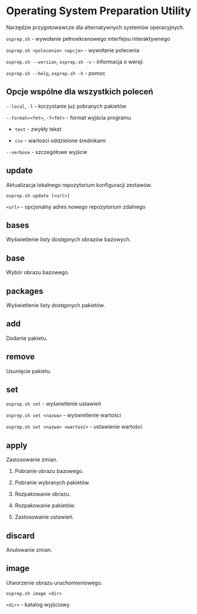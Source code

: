 Operating System Preparation Utility
====================================
Narzędzie przygotowawcze dla alternatywnych systemów operacyjnych.

`osprep.sh` - wywołanie pełnoekranowego interfejsu interaktywnego

`osprep.sh <polecenie> <opcje>` - wywołanie polecenia

`osprep.sh --version`, `osprep.sh -v` - informacja o wersji

`osprep.sh --help`, `osprep.sh -h` - pomoc


Opcje wspólne dla wszystkich poleceń
------------------------------------
`--local`, `-l` - korzystanie już pobranych pakietów

`--format=<fmt>`, `-f<fmt>` - format wyjścia programu

* `text` - zwykły tekst

* `csv` - wartości oddzielone średnikami

`--verbose` - szczegółowe wyjście


update
------
Aktualizacja lokalnego repozytorium konfiguracji zestawów.

`osprep.sh update [<url>]`

`<url>` - opcjonalny adres nowego repozytorium zdalnego

bases
------------
Wyświetlenie listy dostępnych obrazów bazowych.

base
-------------
Wybór obrazu bazowego.

packages
-------------
Wyświetlenie listy dostępnych pakietów.

add
-------------
Dodanie pakietu.

remove
--------------
Usunięcie pakietu.

set
---
`osprep.sh set` - wyświetlenie ustawień

`osprep.sh set <nazwa>` - wyświetlenie wartości

`osprep.sh set <nazwa> <wartość>` - ustawienie wartości

apply
-----
Zastosowanie zmian.

1. Pobranie obrazu bazowego.

2. Pobranie wybranych pakietów.

3. Rozpakowanie obrazu.

4. Rozpakowanie pakietów.

5. Zastosowanie ustawień.

discard
-------
Anulowanie zmian.

image
-----
Utworzenie obrazu uruchomieniowego.

`osprep.sh image <dir>`

`<dir>` - katalog wyjściowy
